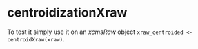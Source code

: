 # centroidizationXraw

To test it simply use it on an *xcmsRaw* object `xraw_centroided <- centroidXraw(xraw)`.
